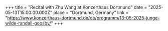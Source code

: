 +++
title = "Recital with Zhu Wang at Konzerthaus Dortmund"
date = "2025-05-13T15:00:00.000Z"
place = "Dortmund, Germany"
link = "https://www.konzerthaus-dortmund.de/de/programm/13-05-2025-junge-wilde-randall-goosby/"
+++


